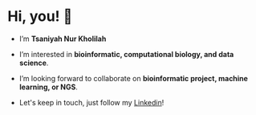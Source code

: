 # Hi, you! 👋 
- I’m **Tsaniyah Nur Kholilah**

- I’m interested in **bioinformatic, computational biology, and data science**.

- I’m looking forward to collaborate on **bioinformatic project, machine learning, or NGS**.


- Let's keep in touch, just follow my [Linkedin](https://id.linkedin.com/in/tsaniyahnurkholilah)!

<!---
tsancode/tsancode is a ✨ special ✨ repository because its `README.md` (this file) appears on your GitHub profile.
You can click the Preview link to take a look at your changes.
--->
